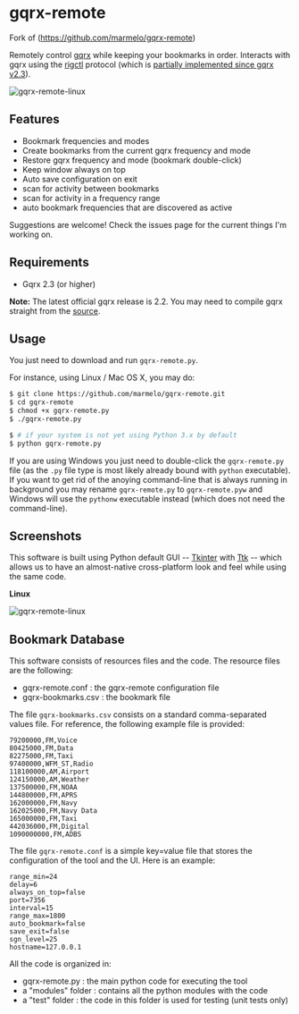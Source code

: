 gqrx-remote
===========

Fork of (https://github.com/marmelo/gqrx-remote)

Remotely control [gqrx](http://gqrx.dk/) while keeping your bookmarks in order. Interacts with gqrx using the [rigctl](http://sourceforge.net/apps/mediawiki/hamlib/index.php?title=Documentation) protocol (which is [partially implemented since gqrx v2.3](http://gqrx.dk/doc/remote-control)).

![gqrx-remote-linux](https://github.com/Marzona/gqrx-remote/blob/master/screenshots/gqrx-remote.png)


Features
--

- Bookmark frequencies and modes
- Create bookmarks from the current gqrx frequency and mode
- Restore gqrx frequency and mode (bookmark double-click)
- Keep window always on top
- Auto save configuration on exit
- scan for activity between bookmarks
- scan for activity in a frequency range
- auto bookmark frequencies that are discovered as active

Suggestions are welcome!
Check the issues page for the current things I'm working on.


Requirements
---

- Gqrx 2.3 (or higher)

**Note:** The latest official gqrx release is 2.2. You may need to compile gqrx straight from the [source](https://github.com/csete/gqrx).


Usage
---

You just need to download and run ```gqrx-remote.py```.

For instance, using Linux / Mac OS X, you may do:

```bash
$ git clone https://github.com/marmelo/gqrx-remote.git
$ cd gqrx-remote
$ chmod +x gqrx-remote.py
$ ./gqrx-remote.py

$ # if your system is not yet using Python 3.x by default
$ python gqrx-remote.py
```

If you are using Windows you just need to double-click the ```gqrx-remote.py``` file (as the  ```.py``` file type is most likely already bound with ```python``` executable). If you want to get rid of the anoying command-line that is always running in background you may rename ```gqrx-remote.py``` to ```gqrx-remote.pyw``` and Windows will use the ```pythonw``` executable instead (which does not need the command-line).


Screenshots
---

This software is built using Python default GUI -- [Tkinter](https://docs.python.org/3/library/tkinter.html) with [Ttk](https://docs.python.org/3/library/tkinter.ttk.html) -- which allows us to have an almost-native cross-platform look and feel while using the same code.

**Linux**

![gqrx-remote-linux](https://github.com/Marzona/gqrx-remote/blob/master/screenshots/gqrx-remote.png)


Bookmark Database
---

This software consists of resources files and the code.
The resource files are the following:

- gqrx-remote.conf : the gqrx-remote configuration file
- gqrx-bookmarks.csv : the bookmark file


The file ```gqrx-bookmarks.csv``` consists on a standard comma-separated values file. For reference, the following example file is provided:

```
79200000,FM,Voice
80425000,FM,Data
82275000,FM,Taxi
97400000,WFM_ST,Radio
118100000,AM,Airport
124150000,AM,Weather
137500000,FM,NOAA
144800000,FM,APRS
162000000,FM,Navy
162025000,FM,Navy Data
165000000,FM,Taxi
442036000,FM,Digital
1090000000,FM,ADBS
```

The file ```gqrx-remote.conf``` is a simple key=value file that stores the configuration of the tool and the UI. Here is an example:
```
range_min=24
delay=6
always_on_top=false
port=7356
interval=15
range_max=1800
auto_bookmark=false
save_exit=false
sgn_level=25
hostname=127.0.0.1

```


All the code is organized in:

- gqrx-remote.py : the main python code for executing the tool
- a "modules" folder : contains all the python modules with the code
- a "test" folder : the code in this folder is used for testing (unit tests only)
